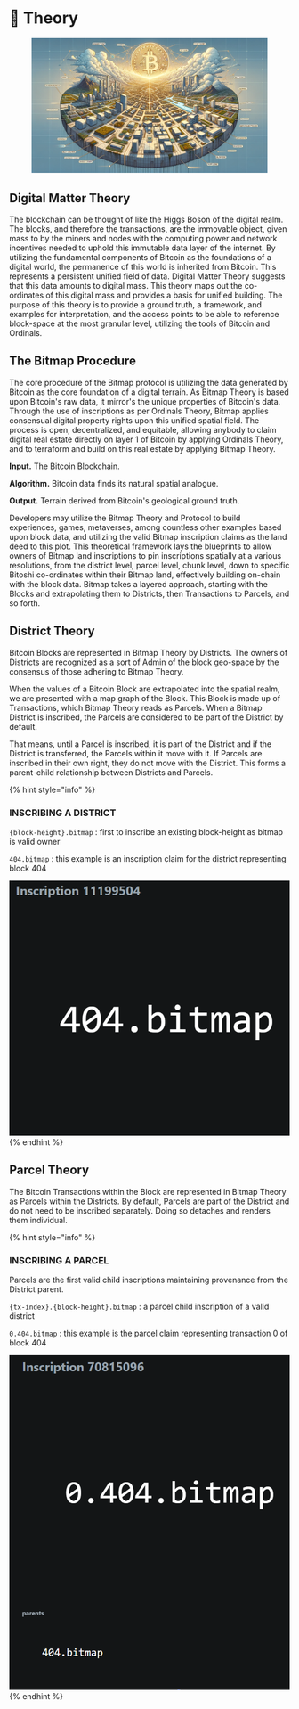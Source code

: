 # 📄 Theory

<figure><img src="../.gitbook/assets/BitmapLand.png" alt=""><figcaption></figcaption></figure>

## Digital Matter Theory

The blockchain can be thought of like the Higgs Boson of the digital realm. The blocks, and therefore the transactions, are the immovable object, given mass to by the miners and nodes with the computing power and network incentives needed to uphold this immutable data layer of the internet. By utilizing the fundamental components of Bitcoin as the foundations of a digital world, the permanence of this world is inherited from Bitcoin. This represents a persistent unified field of data. Digital Matter Theory suggests that this data amounts to digital mass. This theory maps out the co-ordinates of this digital mass and provides a basis for unified building. The purpose of this theory is to provide a ground truth, a framework, and examples for interpretation, and the access points to be able to reference block-space at the most granular level, utilizing the tools of Bitcoin and Ordinals.

## The Bitmap Procedure

The core procedure of the Bitmap protocol is utilizing the data generated by Bitcoin as the core foundation of a digital terrain. As Bitmap Theory is based upon Bitcoin's raw data, it mirror's the unique properties of Bitcoin's data. Through the use of inscriptions as per Ordinals Theory, Bitmap applies consensual digital property rights upon this unified spatial field. The process is open, decentralized, and equitable, allowing anybody to claim digital real estate directly on layer 1 of Bitcoin by applying Ordinals Theory, and to terraform and build on this real estate by applying Bitmap Theory.

**Input.** The Bitcoin Blockchain.

**Algorithm.** Bitcoin data finds its natural spatial analogue.

**Output.** Terrain derived from Bitcoin's geological ground truth.

Developers may utilize the Bitmap Theory and Protocol to build experiences, games, metaverses, among countless other examples based upon block data, and utilizing the valid Bitmap inscription claims as the land deed to this plot. This theoretical framework lays the blueprints to allow owners of Bitmap land inscriptions to pin inscriptions spatially at a various resolutions, from the district level, parcel level, chunk level, down to specific Bitoshi co-ordinates within their Bitmap land, effectively building on-chain with the block data. Bitmap takes a layered approach, starting with the Blocks and extrapolating them to Districts, then Transactions to Parcels, and so forth.

## District Theory

Bitcoin Blocks are represented in Bitmap Theory by Districts. The owners of Districts are recognized as a sort of Admin of the block geo-space by the consensus of those adhering to Bitmap Theory.

When the values of a Bitcoin Block are extrapolated into the spatial realm, we are presented with a map graph of the Block. This Block is made up of Transactions, which Bitmap Theory reads as Parcels. When a Bitmap District is inscribed, the Parcels are considered to be part of the District by default.

That means, until a Parcel is inscribed, it is part of the District and if the District is transferred, the Parcels within it move with it. If Parcels are inscribed in their own right, they do not move with the District. This forms a parent-child relationship between Districts and Parcels.

{% hint style="info" %}
### INSCRIBING A DISTRICT

`{block-height}.bitmap` : first to inscribe an existing block-height as bitmap is valid owner

`404.bitmap` : this example is an inscription claim for the district representing block 404

![](<../.gitbook/assets/image (1) (1).png>)&#x20;
{% endhint %}

## Parcel Theory

The Bitcoin Transactions within the Block are represented in Bitmap Theory as Parcels within the Districts. By default, Parcels are part of the District and do not need to be inscribed separately. Doing so detaches and renders them individual.

{% hint style="info" %}
### INSCRIBING A PARCEL

Parcels are the first valid child inscriptions maintaining provenance from the District parent.

`{tx-index}.{block-height}.bitmap` : a parcel child inscription of a valid district

`0.404.bitmap` : this example is the parcel claim representing transaction 0 of block 404

![](<../.gitbook/assets/image (11).png>)
{% endhint %}



